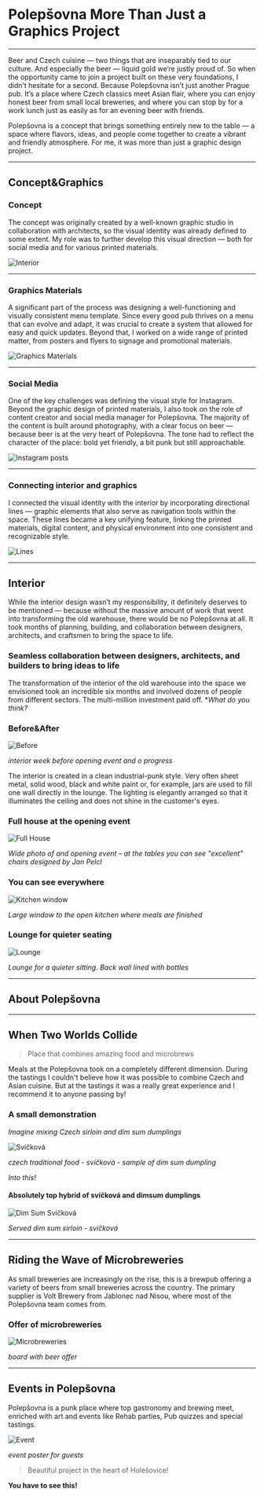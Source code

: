 # **Polepšovna More Than Just a Graphics Project**

---

Beer and Czech cuisine — two things that are inseparably tied to our culture. And especially the beer — liquid gold we’re justly proud of. So when the opportunity came to join a project built on these very foundations, I didn’t hesitate for a second. Because Polepšovna isn’t just another Prague pub. It’s a place where Czech classics meet Asian flair, where you can enjoy honest beer from small local breweries, and where you can stop by for a work lunch just as easily as for an evening beer with friends.

Polepšovna is a concept that brings something entirely new to the table — a space where flavors, ideas, and people come together to create a vibrant and friendly atmosphere. For me, it was more than just a graphic design project.

---

## Concept&Graphics

### Concept
The concept was originally created by a well-known graphic studio in collaboration with architects, so the visual identity was already defined to some extent. My role was to further develop this visual direction — both for social media and for various printed materials.

![Interior](/02_first_impressions/Images_final/Polepšovna_koncept.png)

---

### Graphics Materials
A significant part of the process was designing a well-functioning and visually consistent menu template. Since every good pub thrives on a menu that can evolve and adapt, it was crucial to create a system that allowed for easy and quick updates. Beyond that, I worked on a wide range of printed matter, from posters and flyers to signage and promotional materials.

![Graphics Materials](/02_first_impressions/Images_final/Polepšovna_graphics.png)

---

### Social Media
One of the key challenges was defining the visual style for Instagram. Beyond the graphic design of printed materials, I also took on the role of content creator and social media manager for Polepšovna. The majority of the content is built around photography, with a clear focus on beer — because beer is at the very heart of Polepšovna. The tone had to reflect the character of the place: bold yet friendly, a bit punk but still approachable.

![Instagram posts](/02_first_impressions/Images_final/Instagram.png)

---

### Connecting interior and graphics
I connected the visual identity with the interior by incorporating directional lines — graphic elements that also serve as navigation tools within the space. These lines became a key unifying feature, linking the printed materials, digital content, and physical environment into one consistent and recognizable style.

![Lines](/02_first_impressions/Images_final/Lines.png)

---

## Interior

While the interior design wasn’t my responsibility, it definitely deserves to be mentioned — because without the massive amount of work that went into transforming the old warehouse, there would be no Polepšovna at all. It took months of planning, building, and collaboration between designers, architects, and craftsmen to bring the space to life.

### Seamless collaboration between designers, architects, and builders to bring ideas to life
The transformation of the interior of the old warehouse into the space we envisioned took an incredible six months and involved dozens of people from different sectors. The multi-million investment paid off.
**What do you think?*
### Before&After

![Before](/02_first_impressions/Images_final/Before&After.png)

*interior week before opening event and o progress*

The interior is created in a clean industrial-punk style. Very often sheet metal, solid wood, black and white paint or, for example, jars are used to fill one wall directly in the lounge. The lighting is elegantly arranged so that it illuminates the ceiling and does not shine in the customer's eyes.

### Full house at the opening event

![Full House](/02_first_impressions/Images_final/full_house.png)

*Wide photo of and opening event – at the tables you can see "excellent" chairs designed by Jan Pelcl*

### You can see everywhere

![Kitchen window](/02_first_impressions/Images_final/Kitchen_window.png)

*Large window to the open kitchen where meals are finished*

### Lounge for quieter seating

![Lounge](/02_first_impressions/Images_final/bottle_wall.png)

*Lounge for a quieter sitting. Back wall lined with bottles*

---

## About Polepšovna
---
## When Two Worlds Collide
> Place that combines amazing food and microbrews

Meals at the Polepšovna took on a completely different dimension. During the tastings I couldn't believe how it was possible to combine Czech and Asian cuisine. But at the tastings it was a really great experience and I recommend it to anyone passing by!
### A small demonstration

*Imagine mixing Czech sirloin and dim sum dumplings*

![Svíčková](/02_first_impressions/Images_final/Dim_SUM_a_svickova.png)

*czech traditional food - svíčková* - *sample of dim sum dumpling*

*Into this!*
#### Absolutely top hybrid of svíčková and dimsum dumplings

![Dim Sum Svíčková](/02_first_impressions/Images_final/dimsumsvickova.png)

*Served dim sum sirloin - svíčková*

---

## Riding the Wave of Microbreweries
As small breweries are increasingly on the rise, this is a brewpub offering a variety of beers from small breweries across the country. The primary supplier is Volt Brewery from Jablonec nad Nisou, where most of the Polepšovna team comes from.

### Offer of microbreweries

![Microbreweries](/02_first_impressions/Images_final/Microbreweries.png)

*board with beer offer*

---

## Events in Polepšovna
Polepšovna is a punk place where top gastronomy and brewing meet, enriched with art and events like Rehab parties, Pub quizzes and special tastings.

![Event](/02_first_impressions/Images_final/event.png)

*event poster for guests*

> Beautiful project in the heart of Holešovice!

**You have to see this!**
